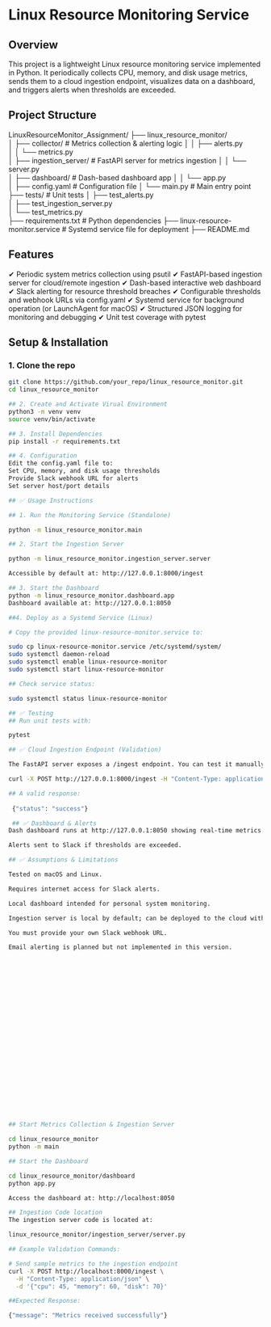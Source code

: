 # Linux Resource Monitoring Service

## Overview
This project is a lightweight Linux resource monitoring service implemented in Python. It periodically collects CPU, memory, and disk usage metrics, sends them to a cloud ingestion endpoint, visualizes data on a dashboard, and triggers alerts when thresholds are exceeded.

## Project Structure

LinuxResourceMonitor_Assignment/
├── linux_resource_monitor/         
│   ├── collector/                  # Metrics collection & alerting logic
│   │   ├── alerts.py               
│   │   └── metrics.py              
│   ├── ingestion_server/           # FastAPI server for metrics ingestion
│   │   └── server.py               
│   ├── dashboard/                  # Dash-based dashboard app
│   │   └── app.py                  
│   ├── config.yaml                 # Configuration file
│   └── main.py                     # Main entry point
├── tests/                          # Unit tests
│   ├── test_alerts.py              
│   ├── test_ingestion_server.py    
│   └── test_metrics.py             
├── requirements.txt                # Python dependencies
├── linux-resource-monitor.service  # Systemd service file for deployment
├── README.md                       


## Features
✔ Periodic system metrics collection using psutil
✔ FastAPI-based ingestion server for cloud/remote ingestion
✔ Dash-based interactive web dashboard
✔ Slack alerting for resource threshold breaches
✔ Configurable thresholds and webhook URLs via config.yaml
✔ Systemd service for background operation (or LaunchAgent for macOS)
✔ Structured JSON logging for monitoring and debugging
✔ Unit test coverage with pytest

## Setup & Installation

### 1. Clone the repo
```bash
git clone https://github.com/your_repo/linux_resource_monitor.git
cd linux_resource_monitor

## 2. Create and Activate Virual Environment
python3 -m venv venv
source venv/bin/activate

## 3. Install Dependencies
pip install -r requirements.txt

## 4. Configuration
Edit the config.yaml file to:
Set CPU, memory, and disk usage thresholds
Provide Slack webhook URL for alerts
Set server host/port details

## ✅ Usage Instructions

## 1. Run the Monitoring Service (Standalone)

python -m linux_resource_monitor.main

## 2. Start the Ingestion Server

python -m linux_resource_monitor.ingestion_server.server

Accessible by default at: http://127.0.0.1:8000/ingest

## 3. Start the Dashboard
python -m linux_resource_monitor.dashboard.app
Dashboard available at: http://127.0.0.1:8050

##4. Deploy as a Systemd Service (Linux)

# Copy the provided linux-resource-monitor.service to:

sudo cp linux-resource-monitor.service /etc/systemd/system/
sudo systemctl daemon-reload
sudo systemctl enable linux-resource-monitor
sudo systemctl start linux-resource-monitor

## Check service status:

sudo systemctl status linux-resource-monitor

## ✅ Testing
## Run unit tests with:

pytest

## ✅ Cloud Ingestion Endpoint (Validation)

The FastAPI server exposes a /ingest endpoint. You can test it manually with:

curl -X POST http://127.0.0.1:8000/ingest -H "Content-Type: application/json" -d '{"cpu": 50, "memory": 40, "disk": 30}'

## A valid response:
 
 {"status": "success"}

 ## ✅ Dashboard & Alerts
Dash dashboard runs at http://127.0.0.1:8050 showing real-time metrics.

Alerts sent to Slack if thresholds are exceeded.

## ✅ Assumptions & Limitations

Tested on macOS and Linux.

Requires internet access for Slack alerts.

Local dashboard intended for personal system monitoring.

Ingestion server is local by default; can be deployed to the cloud with FastAPI.

You must provide your own Slack webhook URL.

Email alerting is planned but not implemented in this version.
























## Start Metrics Collection & Ingestion Server

cd linux_resource_monitor
python -m main

## Start the Dashboard

cd linux_resource_monitor/dashboard
python app.py

Access the dashboard at: http://localhost:8050

## Ingestion Code location
The ingestion server code is located at:

linux_resource_monitor/ingestion_server/server.py

## Example Validation Commands:

# Send sample metrics to the ingestion endpoint
curl -X POST http://localhost:8000/ingest \
  -H "Content-Type: application/json" \
  -d '{"cpu": 45, "memory": 60, "disk": 70}'

##Expected Response:

{"message": "Metrics received successfully"}
